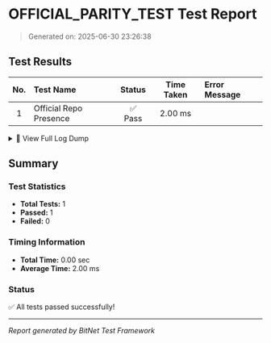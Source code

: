 # OFFICIAL_PARITY_TEST Test Report

> Generated on: 2025-06-30 23:26:38

## Test Results

| No. | Test Name | Status | Time Taken | Error Message |
|:---:|:----------|:------:|:----------:|:-------------|
|  1 | Official Repo Presence                             | ✅ Pass |    2.00 ms |             |

<details>
<summary>📝 View Full Log Dump</summary>

```
[2025-06-30, 23:26:38.185] -> Running test_official_repo_presence...
[2025-06-30, 23:26:38.186] -> Official BitNet repo already present at ../../References/official.
[2025-06-30, 23:26:38.187] -> Official BitNet repo is present and ready for use.
[2025-06-30, 23:26:38.187] -> GPU kernels path: ../../References/official/gpu (exists)
[2025-06-30, 23:26:38.187] -> Preset kernels path: ../../References/official/preset_kernels (exists)
```

</details>


## Summary

### Test Statistics

- **Total Tests:** 1
- **Passed:** 1
- **Failed:** 0

### Timing Information

- **Total Time:** 0.00 sec
- **Average Time:** 2.00 ms

### Status

✅ All tests passed successfully!

---

_Report generated by BitNet Test Framework_
